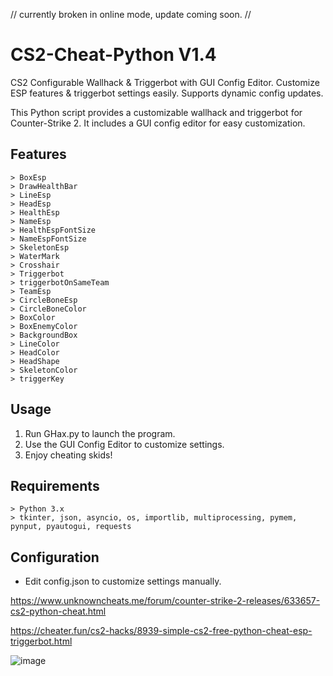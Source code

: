 // currently broken in online mode, update coming soon. //

# CS2-Cheat-Python V1.4
CS2 Configurable Wallhack &amp; Triggerbot with GUI Config Editor. Customize ESP features &amp; triggerbot settings easily. Supports dynamic config updates.



This Python script provides a customizable wallhack and triggerbot for Counter-Strike 2. It includes a GUI config editor for easy customization.


## Features
```
> BoxEsp
> DrawHealthBar
> LineEsp
> HeadEsp
> HealthEsp
> NameEsp
> HealthEspFontSize
> NameEspFontSize
> SkeletonEsp
> WaterMark
> Crosshair
> Triggerbot
> triggerbotOnSameTeam
> TeamEsp
> CircleBoneEsp
> CircleBoneColor
> BoxColor
> BoxEnemyColor
> BackgroundBox
> LineColor
> HeadColor
> HeadShape
> SkeletonColor
> triggerKey
```
## Usage
1. Run GHax.py to launch the program.
2. Use the GUI Config Editor to customize settings.
3. Enjoy cheating skids!

## Requirements
```
> Python 3.x
> tkinter, json, asyncio, os, importlib, multiprocessing, pymem, pynput, pyautogui, requests
```

## Configuration
- Edit config.json to customize settings manually.

https://www.unknowncheats.me/forum/counter-strike-2-releases/633657-cs2-python-cheat.html

https://cheater.fun/cs2-hacks/8939-simple-cs2-free-python-cheat-esp-triggerbot.html

![image](https://github.com/Cr0mb/CS2-Cheat-Python/assets/137664526/abba419b-d79a-40b1-bd45-5d98877561b7)
